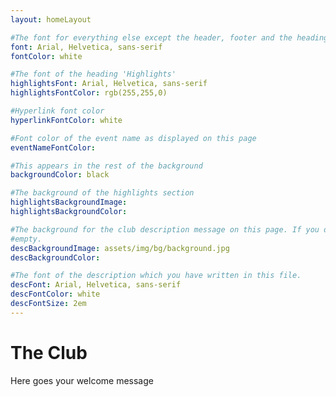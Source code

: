```yaml
---
layout: homeLayout

#The font for everything else except the header, footer and the heading 'Highlights'
font: Arial, Helvetica, sans-serif
fontColor: white

#The font of the heading 'Highlights'
highlightsFont: Arial, Helvetica, sans-serif
highlightsFontColor: rgb(255,255,0)

#Hyperlink font color
hyperlinkFontColor: white

#Font color of the event name as displayed on this page
eventNameFontColor:

#This appears in the rest of the background
backgroundColor: black

#The background of the highlights section
highlightsBackgroundImage:
highlightsBackgroundColor:

#The background for the club description message on this page. If you don't want color and are going to use image, leave the color
#empty.
descBackgroundImage: assets/img/bg/background.jpg
descBackgroundColor:

#The font of the description which you have written in this file.
descFont: Arial, Helvetica, sans-serif
descFontColor: white
descFontSize: 2em
---
```

# The Club
Here goes your welcome message